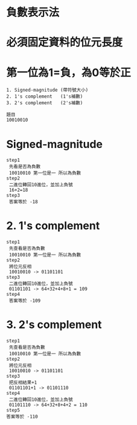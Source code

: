 # 負數表示法
# 必須固定資料的位元長度
# 第一位為1=負，為0等於正
```
1. Signed-magnitude (帶符號大小)
2. 1's complement   (1's補數)
3. 2's complement   (2's補數)
```

```
題目 
10010010 
```
 
# Signed-magnitude 
```
step1
 先看是否為負數 
 10010010 第一位是一 所以為負數
step2
 二進位轉回10進位，並加上負號
 16+2=18  
step3
 答案等於 -18
```

# 2. 1's complement 
```
step1
 先查看是否為負數
 10010010 第一位是一 所以為負數
step2
 將位元反相
 10010010 -> 01101101
step3
 二進位轉回10進位，並加上負號
 01101101 -> 64+32+4+8+1 = 109
step4
 答案等於 -109
```

# 3. 2's complement
```
step1
 先查看是否為負數
 10010010 第一位是一 所以為負數
step2
 將位元反相
 10010010 -> 01101101
step3
 把反相結果+1 
 01101101+1 -> 01101110
step4
 二進位轉回10進位，並加上負號
 01101110 -> 64+32+8+4+2 = 110
step5 
答案等於 -110 

```
 
